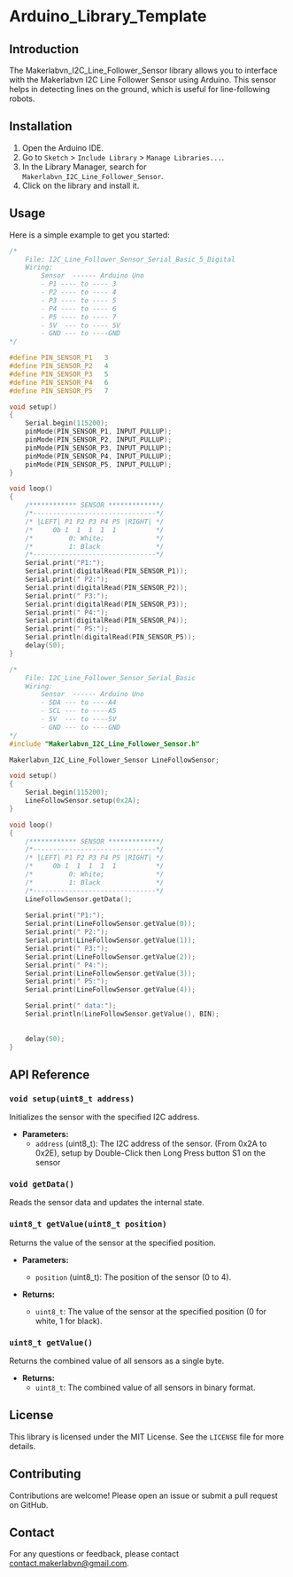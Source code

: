 # Arduino_Library_Template

## Introduction

The Makerlabvn_I2C_Line_Follower_Sensor library allows you to interface with the Makerlabvn I2C Line Follower Sensor using Arduino. This sensor helps in detecting lines on the ground, which is useful for line-following robots.

## Installation

1. Open the Arduino IDE.
2. Go to `Sketch` > `Include Library` > `Manage Libraries...`.
3. In the Library Manager, search for `Makerlabvn_I2C_Line_Follower_Sensor`.
4. Click on the library and install it.

## Usage

Here is a simple example to get you started:

```cpp
/*
    File: I2C_Line_Follower_Sensor_Serial_Basic_5_Digital
    Wiring:
        Sensor  ------ Arduino Uno
        - P1 ---- to ---- 3
        - P2 ---- to ---- 4 
        - P3 ---- to ---- 5
        - P4 ---- to ---- 6
        - P5 ---- to ---- 7
        - 5V  --- to ---- 5V
        - GND --- to ----GND
*/

#define PIN_SENSOR_P1   3
#define PIN_SENSOR_P2   4
#define PIN_SENSOR_P3   5
#define PIN_SENSOR_P4   6
#define PIN_SENSOR_P5   7

void setup()
{
    Serial.begin(115200);
    pinMode(PIN_SENSOR_P1, INPUT_PULLUP);
    pinMode(PIN_SENSOR_P2, INPUT_PULLUP);
    pinMode(PIN_SENSOR_P3, INPUT_PULLUP);
    pinMode(PIN_SENSOR_P4, INPUT_PULLUP);
    pinMode(PIN_SENSOR_P5, INPUT_PULLUP);
}

void loop()
{
    /************ SENSOR *************/
    /*-------------------------------*/
    /* |LEFT| P1 P2 P3 P4 P5 |RIGHT| */
    /*     0b 1  1  1  1  1          */
    /*         0: White;             */
    /*         1: Black              */
    /*-------------------------------*/
    Serial.print("P1:");
    Serial.print(digitalRead(PIN_SENSOR_P1));
    Serial.print(" P2:");
    Serial.print(digitalRead(PIN_SENSOR_P2));
    Serial.print(" P3:");
    Serial.print(digitalRead(PIN_SENSOR_P3));
    Serial.print(" P4:");
    Serial.print(digitalRead(PIN_SENSOR_P4));
    Serial.print(" P5:");
    Serial.println(digitalRead(PIN_SENSOR_P5));
    delay(50);
}
```

```cpp
/*
    File: I2C_Line_Follower_Sensor_Serial_Basic
    Wiring:
        Sensor  ------ Arduino Uno
        - SDA --- to ----A4
        - SCL --- to ----A5
        - 5V  --- to ----5V
        - GND --- to ----GND
*/
#include "Makerlabvn_I2C_Line_Follower_Sensor.h"

Makerlabvn_I2C_Line_Follower_Sensor LineFollowSensor;

void setup()
{
    Serial.begin(115200);
    LineFollowSensor.setup(0x2A);
}

void loop()
{
    /************ SENSOR *************/
    /*-------------------------------*/
    /* |LEFT| P1 P2 P3 P4 P5 |RIGHT| */
    /*     0b 1  1  1  1  1          */
    /*         0: White;             */
    /*         1: Black              */
    /*-------------------------------*/
    LineFollowSensor.getData();
    
    Serial.print("P1:");
    Serial.print(LineFollowSensor.getValue(0));
    Serial.print(" P2:");
    Serial.print(LineFollowSensor.getValue(1));
    Serial.print(" P3:");
    Serial.print(LineFollowSensor.getValue(2));
    Serial.print(" P4:");
    Serial.print(LineFollowSensor.getValue(3));
    Serial.print(" P5:");
    Serial.print(LineFollowSensor.getValue(4));

    Serial.print(" data:");
    Serial.println(LineFollowSensor.getValue(), BIN);
    
    
    delay(50);
}
```

## API Reference

### `void setup(uint8_t address)`

Initializes the sensor with the specified I2C address.

- **Parameters:**
    - `address` (uint8_t): The I2C address of the sensor. (From 0x2A to 0x2E), setup by Double-Click then Long Press button S1 on the sensor

### `void getData()`

Reads the sensor data and updates the internal state.

### `uint8_t getValue(uint8_t position)`

Returns the value of the sensor at the specified position.

- **Parameters:**
    - `position` (uint8_t): The position of the sensor (0 to 4).

- **Returns:**
    - `uint8_t`: The value of the sensor at the specified position (0 for white, 1 for black).

### `uint8_t getValue()`

Returns the combined value of all sensors as a single byte.

- **Returns:**
    - `uint8_t`: The combined value of all sensors in binary format.

## License

This library is licensed under the MIT License. See the `LICENSE` file for more details.

## Contributing

Contributions are welcome! Please open an issue or submit a pull request on GitHub.

## Contact

For any questions or feedback, please contact [contact.makerlabvn@gmail.com](mailto:contact.makerlabvn@gmail.com).